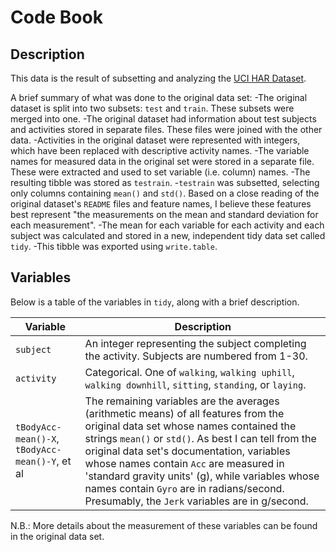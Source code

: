 Code Book
=========

Description
-----------
This data is the result of subsetting and analyzing the [UCI HAR Dataset](http://archive.ics.uci.edu/ml/datasets/Human+Activity+Recognition+Using+Smartphones). 

A brief summary of what was done to the original data set:
-The original dataset is split into two subsets: `test` and `train`. These subsets were merged into one. 
-The original dataset had information about test subjects and activities stored in separate files. These files were joined with the other data. 
-Activities in the original dataset were represented with integers, which have been replaced with descriptive activity names. -The variable names for measured data in the original set were stored in a separate file. These were extracted and used to set variable (i.e. column) names. 
-The resulting tibble was stored as `testrain`.
-`testrain` was subsetted, selecting only columns containing `mean()` and `std()`. Based on a close reading of the original dataset's `README` files and feature names, I believe these features best represent "the measurements on the mean and standard deviation for each measurement". 
-The mean for each variable for each activity and each subject was calculated and stored in a new, independent tidy data set called `tidy`.
-This tibble was exported using `write.table`.

Variables
---------
Below is a table of the variables in `tidy`, along with a brief description.

Variable | Description
-------- | -----------
`subject` | An integer representing the subject completing the activity. Subjects are numbered from 1-30.
`activity` | Categorical. One of `walking`, `walking uphill`, `walking downhill`, `sitting`, `standing`, or `laying`.
`tBodyAcc-mean()-X`, `tBodyAcc-mean()-Y`, et al | The remaining variables are the averages (arithmetic means) of all features from the original data set whose names contained the strings `mean()` or `std()`. As best I can tell from the original data set's documentation, variables whose names contain `Acc` are measured in 'standard gravity units' (g), while variables whose names contain `Gyro` are in radians/second. Presumably, the `Jerk` variables are in g/second.

N.B.: More details about the measurement of these variables can be found in the original data set.
